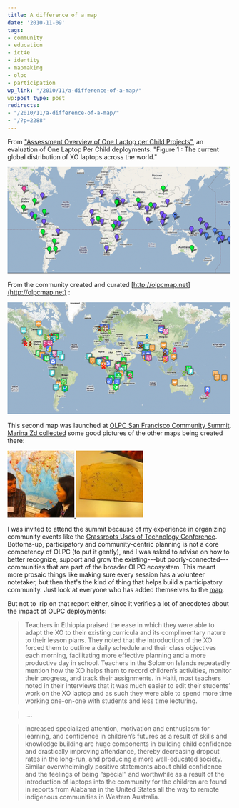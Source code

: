 ```yaml
---
title: A difference of a map
date: '2010-11-09'
tags:
- community
- education
- ict4e
- identity
- mapmaking
- olpc
- participation
wp_link: "/2010/11/a-difference-of-a-map/"
wp:post_type: post
redirects:
- "/2010/11/a-difference-of-a-map/"
- "/?p=2288"
---
```


From ["Assessment Overview of One Laptop per Child Projects"](http://www.olpcnews.com/implementation/evaluations/offical_review_of_olpc_monitor.html), an evaluation of One Laptop Per Child deployments: "Figure 1 : The current global distribution of XO laptops across the world."

![](2010-11-09-A-difference-of-a-map/olpchq-map-500x238.png "olpchq map")

From the community created and curated [http://olpcmap.net](http://olpcmap.net) :

![](2010-11-09-A-difference-of-a-map/olpcmapnet-map-500x250.png "olpcmapnet map")

This second map was launched at [OLPC San Francisco Community Summit](http://olpcsf.org/CommunitySummit2010/). [Marina Zd collected](http://saigonolpc.wordpress.com/2010/10/26/olpc-san-francisco-community-summit%C2%A02010/) some good pictures of the other maps being created there:

[ ![](2010-11-09-A-difference-of-a-map/olpc-map-1-150x150.jpg "OLPC map") ](2010-11-09-A-difference-of-a-map/olpc-map-1.jpg) [ ![](2010-11-09-A-difference-of-a-map/olpc-map-2-150x150.jpg "OLPC map") ](2010-11-09-A-difference-of-a-map/olpc-map-2.jpg)

I was invited to attend the summit because of my experience in organizing community events like the [Grassroots Uses of Technology Conference](http://organizerscollaborative.org). Bottoms-up, participatory and community-centric planning is not a core competency of OLPC (to put it gently), and I was asked to advise on how to better recognize, support and grow the existing---but poorly-connected---communities that are part of the broader OLPC ecosystem. This meant more prosaic things like making sure every session has a volunteer notetaker, but then that's the kind of thing that helps build a participatory community. Just look at everyone who has added themselves to the [map](http://olpcmap.net).

But not to  rip on that report either, since it verifies a lot of anecdotes about the impact of OLPC deployments:

> Teachers in Ethiopia praised the ease in which they were able to adapt the XO to their existing curricula and its complimentary nature to their lesson plans. They noted that the introduction of the XO forced them to outline a daily schedule and their class objectives each morning, facilitating more effective planning and a more productive day in school. Teachers in the Solomon Islands repeatedly mention how the XO helps them to record children’s activities, monitor their progress, and track their assignments. In Haiti, most teachers noted in their interviews that it was much easier to edit their students’ work on the XO laptop and as such they were able to spend more time working one-on-one with students and less time lecturing.

>

> ....

>

> Increased specialized attention, motivation and enthusiasm for learning, and confidence in children’s futures as a result of skills and knowledge building are huge components in building child confidence and drastically improving attendance, thereby decreasing dropout rates in the long-run, and producing a more well-educated society. Similar overwhelmingly positive statements about child confidence and the feelings of being “special” and worthwhile as a result of the introduction of laptops into the community for the children are found in reports from Alabama in the United States all the way to remote indigenous communities in Western Australia.

